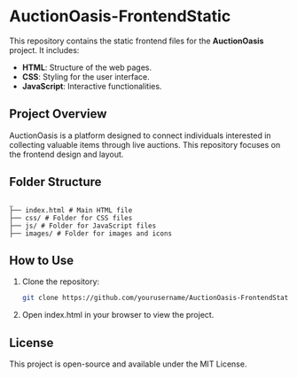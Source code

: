 # AuctionOasis-FrontendStatic  

This repository contains the static frontend files for the **AuctionOasis** project. It includes:  
- **HTML**: Structure of the web pages.  
- **CSS**: Styling for the user interface.  
- **JavaScript**: Interactive functionalities.  

## Project Overview  
AuctionOasis is a platform designed to connect individuals interested in collecting valuable items through live auctions. This repository focuses on the frontend design and layout.  

## Folder Structure  

  ```
_
 ├── index.html # Main HTML file
 ├── css/ # Folder for CSS files
 ├── js/ # Folder for JavaScript files
 ├── images/ # Folder for images and icons
  ```


## How to Use  
1. Clone the repository:  
   ```bash
   git clone https://github.com/yourusername/AuctionOasis-FrontendStatic.git
    ```
2.  Open index.html in your browser to view the project.

## License
This project is open-source and available under the MIT License.